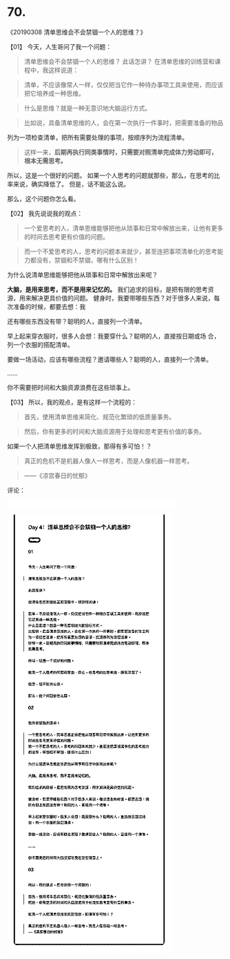 # 70.

《20190308 清单思维会不会禁锢一个人的思维？》

【01】 今天，人生哥问了我一个问题：

> 清单思维会不会禁锢一个人的思维？ 此话怎讲？ 在清单思维的训练营和课程中，我这样说道：

> 清单，不应该像常人一样，仅仅把当它作一种待办事项工具来使用，而应该 把它培养成一种思维。

> 什么是思维？就是一种无意识地大脑运行方式。

> 比如说，具备清单思维的人，会在第一次执行一件事时，把需要准备的物品

列为一项检查清单，把所有需要处理的事项，按顺序列为流程清单。

> 这样一来，**后期再执行同类事情时，只需要对照清单完成体力劳动即可， 根本无需思考。**

所以，这是一个很好的问题。 如果一个人思考的问题就那些，那么，在思考的比率来说，确实降低了。 但是，话不能这么说。

那么，这个问题你怎么看。

【02】 我先说说我的观点：

> 一个爱思考的人，清单思维能够把他从琐事和日常中解放出来，让他有更多 的时间去思考更有价值的问题。

> 而一个不爱思考的人，思考的问题本来就少，甚至连把事项清单化的思考能 力都没有，禁锢和不禁锢，哪有什么区别！

为什么说清单思维能够把他从琐事和日常中解放出来呢？

**大脑，是用来思考，而不是用来记忆的。** 我们追求的目标，是把有限的思考资源，用来解决更具价值的问题。 健身时，我要带哪些东西？对于很多人来说，每次准备的时候，都要去想：我

还有哪些东西没有带？聪明的人，直接列一个清单。

早上起来穿衣服时，很多人会想：我要穿什么？聪明的人，直接按日期或场 合，列一个衣服的搭配清单。

要做一场活动，应该有哪些流程？邀请哪些人？聪明的人，直接列一个清单。

……

你不需要把时间和大脑资源浪费在这些琐事上。

【03】 所以，我的观点，是有这样一个流程的：

> 首先，使用清单思维来简化、规范化繁琐的低质量事务。

> 然后，你有更多的时间和大脑资源用于处理和思考更有价值的事务。

如果一个人把清单思维发挥到极致，那得有多可怕！？

> 真正的危机不是机器人像人一样思考，而是人像机器一样思考。

> ——《凉宫春日的忧郁》

评论：

![image](img/Image_161.png)

![image](img/Image_162.png)